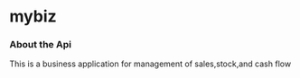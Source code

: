 # mybiz
<h3>About the Api</h3>
<p>This is a business  application for management of sales,stock,and cash flow</p>
